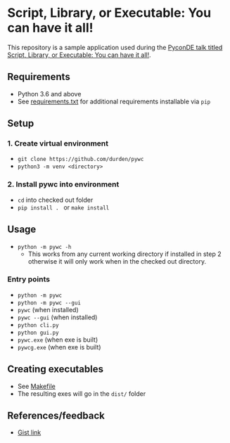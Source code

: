 # Script, Library, or Executable: You can have it all!

This repository is a sample application used during the [PyconDE talk titled
Script, Library, or Executable: You can have it all!](https://pyvideo.org/pycon-de-2018/script-library-or-executable-you-can-have-it-all.html).

## Requirements

- Python 3.6 and above
- See [requirements.txt](requirements.txt) for additional requirements
  installable via `pip`

## Setup

### 1. Create virtual environment

- `git clone https://github.com/durden/pywc`
- `python3 -m venv <directory>`

### 2. Install pywc into environment

- `cd` into checked out folder
- `pip install . ` or `make install`

## Usage

- `python -m pywc -h`
    - This works from any current working directory if installed in step 2
      otherwise it will only work when in the checked out directory.

### Entry points

- `python -m pywc`
- `python -m pywc --gui`
- `pywc` (when installed)
- `pywc --gui` (when installed)
- `python cli.py`
- `python gui.py`
- `pywc.exe` (when exe is built)
- `pywcg.exe` (when exe is built)

## Creating executables

- See [Makefile](Makefile)
- The resulting exes will go in the `dist/` folder

## References/feedback

- [Gist link](http://bit.ly/pyconde_pywc_refs)
